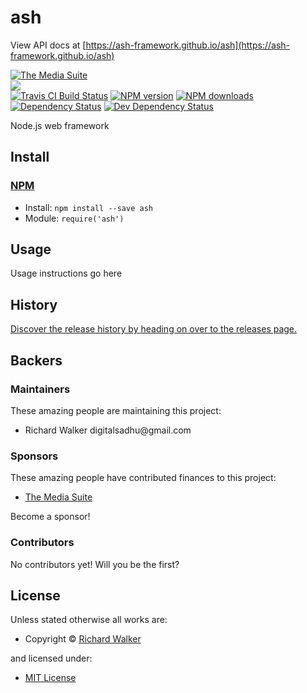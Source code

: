 <!-- TITLE/ -->

<h1>ash</h1>

<!-- /TITLE -->

View API docs at [https://ash-framework.github.io/ash](https://ash-framework.github.io/ash)

<!-- BADGES/ -->

<span class="badge-badge"><a href="https://mediasuite.co.nz" title="The Media Suite"><img src="https://mediasuite.co.nz/ms-badge.png" alt="The Media Suite" /></a></span>
<br class="badge-separator" />
<span class="badge-badge"><a href="https://nodei.co/npm/ash"><img src="https://nodei.co/npm/ash.png?downloads=true&stars=true" /></a></span>
<br class="badge-separator" />
<span class="badge-travisci"><a href="http://travis-ci.org/ash-project/ash" title="Check this project's build status on TravisCI"><img src="https://img.shields.io/travis/ash-project/ash/master.svg" alt="Travis CI Build Status" /></a></span>
<span class="badge-npmversion"><a href="https://npmjs.org/package/ash" title="View this project on NPM"><img src="https://img.shields.io/npm/v/ash.svg" alt="NPM version" /></a></span>
<span class="badge-npmdownloads"><a href="https://npmjs.org/package/ash" title="View this project on NPM"><img src="https://img.shields.io/npm/dm/ash.svg" alt="NPM downloads" /></a></span>
<span class="badge-daviddm"><a href="https://david-dm.org/ash-project/ash" title="View the status of this project's dependencies on DavidDM"><img src="https://img.shields.io/david/ash-project/ash.svg" alt="Dependency Status" /></a></span>
<span class="badge-daviddmdev"><a href="https://david-dm.org/ash-project/ash#info=devDependencies" title="View the status of this project's development dependencies on DavidDM"><img src="https://img.shields.io/david/dev/ash-project/ash.svg" alt="Dev Dependency Status" /></a></span>

<!-- /BADGES -->


<!-- DESCRIPTION/ -->

Node.js web framework

<!-- /DESCRIPTION -->


<!-- INSTALL/ -->

<h2>Install</h2>

<a href="https://npmjs.com" title="npm is a package manager for javascript"><h3>NPM</h3></a><ul>
<li>Install: <code>npm install --save ash</code></li>
<li>Module: <code>require('ash')</code></li></ul>

<!-- /INSTALL -->


## Usage
Usage instructions go here

<!-- HISTORY/ -->

<h2>History</h2>

<a href="https://github.com/ash-project/ash/releases">Discover the release history by heading on over to the releases page.</a>

<!-- /HISTORY -->


<!-- BACKERS/ -->

<h2>Backers</h2>

<h3>Maintainers</h3>

These amazing people are maintaining this project:

<ul><li>Richard Walker digitalsadhu@gmail.com</li></ul>

<h3>Sponsors</h3>

These amazing people have contributed finances to this project:

<ul><li><a href="http://mediasuite.co.nz">The Media Suite</a></li></ul>

Become a sponsor!



<h3>Contributors</h3>

No contributors yet! Will you be the first?



<!-- /BACKERS -->


<!-- LICENSE/ -->

<h2>License</h2>

Unless stated otherwise all works are:

<ul><li>Copyright &copy; <a href="http://ash-project.com">Richard Walker</a></li></ul>

and licensed under:

<ul><li><a href="http://spdx.org/licenses/MIT.html">MIT License</a></li></ul>

<!-- /LICENSE -->
